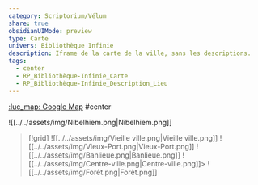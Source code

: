 ```yaml
---
category: Scriptorium/Vélum
share: true
obsidianUIMode: preview
type: Carte
univers: Bibliothèque Infinie
description: Iframe de la carte de la ville, sans les descriptions.
tags:
  - center
  - RP_Bibliothèque-Infinie_Carte
  - RP_Bibliothèque-Infinie_Description_Lieu
---
```



[ :luc_map:  Google Map](https://www.google.com/maps/d/edit?mid=1fxoRwZDgenAjYyiD0o_N5RttryiBPRKe&amp;usp=sharing) #center


![[../../assets/img/Nibelhiem.png|Nibelhiem.png]]

> [!grid]
> ![[../../assets/img/Vieille ville.png|Vieille ville.png]] ![[../../assets/img/Vieux-Port.png|Vieux-Port.png]]
> ![[../../assets/img/Banlieue.png|Banlieue.png]]  ![[../../assets/img/Centre-ville.png|Centre-ville.png]]> 
> ![[../../assets/img/Forêt.png|Forêt.png]]
